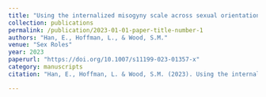 ```yaml
---
title: "Using the internalized misogyny scale across sexual orientations: Measurement invariance and item factor analysis"
collection: publications
permalink: /publication/2023-01-01-paper-title-number-1 
authors: "Han, E., Hoffman, L., & Wood, S.M."
venue: "Sex Roles"
year: 2023
paperurl: "https://doi.org/10.1007/s11199-023-01357-x"
category: manuscripts
citation: "Han, E., Hoffman, L. & Wood, S.M. (2023). Using the internalized misogyny scale across sexual orientations: Measurement invariance and item factor analysis. Sex Roles, 88, 290–304. https://doi.org/10.1007/s11199-023-01357-x"  

---  
```

  
 
